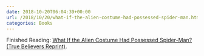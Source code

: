 ```yaml
---
date: 2018-10-20T06:04:39+00:00
url: /2018/10/20/what-if-the-alien-costume-had-possessed-spider-man.html
categories: Books
---
```

Finished Reading: [What If the Alien Costume Had Possessed Spider-Man? (True Believers Reprint)](http://marvel.wikia.com/wiki/What_If%3F_Vol_2_4). 


